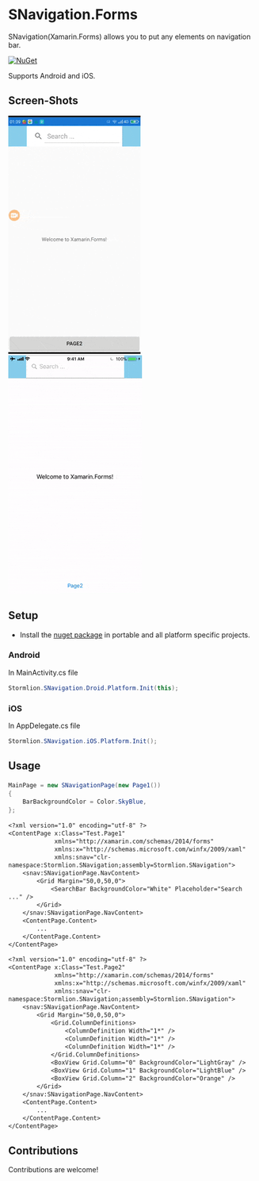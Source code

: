 # SNavigation.Forms

SNavigation(Xamarin.Forms) allows you to put any elements on navigation bar.

[![NuGet](https://img.shields.io/nuget/v/SNavigation.Forms.svg)](https://www.nuget.org/packages/SNavigation.Forms/)

Supports Android and iOS.

## Screen-Shots

<img src="ScreenShots/screenshot_android.gif" alt="SNavigation Android"/> <img src="ScreenShots/screenshot_ios.gif" alt="SNavigation iOS"/>

## Setup

* Install the [nuget package](https://www.nuget.org/packages/SNavigation.Forms) in portable and all platform specific projects.

### Android

In MainActivity.cs file

```cs
Stormlion.SNavigation.Droid.Platform.Init(this);
```

### iOS

In AppDelegate.cs file

```cs
Stormlion.SNavigation.iOS.Platform.Init();
```
## Usage

```cs
MainPage = new SNavigationPage(new Page1())
{
    BarBackgroundColor = Color.SkyBlue,
};
```

```xaml
<?xml version="1.0" encoding="utf-8" ?>
<ContentPage x:Class="Test.Page1"
             xmlns="http://xamarin.com/schemas/2014/forms"
             xmlns:x="http://schemas.microsoft.com/winfx/2009/xaml"
             xmlns:snav="clr-namespace:Stormlion.SNavigation;assembly=Stormlion.SNavigation">
    <snav:SNavigationPage.NavContent>
        <Grid Margin="50,0,50,0">
            <SearchBar BackgroundColor="White" Placeholder="Search ..." />
        </Grid>
    </snav:SNavigationPage.NavContent>
    <ContentPage.Content>
        ...
    </ContentPage.Content>
</ContentPage>
```

```xaml
<?xml version="1.0" encoding="utf-8" ?>
<ContentPage x:Class="Test.Page2"
             xmlns="http://xamarin.com/schemas/2014/forms"
             xmlns:x="http://schemas.microsoft.com/winfx/2009/xaml"
             xmlns:snav="clr-namespace:Stormlion.SNavigation;assembly=Stormlion.SNavigation">
    <snav:SNavigationPage.NavContent>
        <Grid Margin="50,0,50,0">
            <Grid.ColumnDefinitions>
                <ColumnDefinition Width="1*" />
                <ColumnDefinition Width="1*" />
                <ColumnDefinition Width="1*" />
            </Grid.ColumnDefinitions>
            <BoxView Grid.Column="0" BackgroundColor="LightGray" />
            <BoxView Grid.Column="1" BackgroundColor="LightBlue" />
            <BoxView Grid.Column="2" BackgroundColor="Orange" />
        </Grid>
    </snav:SNavigationPage.NavContent>
    <ContentPage.Content>
        ...
    </ContentPage.Content>
</ContentPage>
```

## Contributions
Contributions are welcome!
